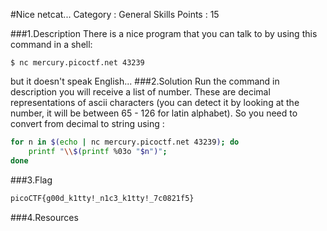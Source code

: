 #Nice netcat...
Category : General Skills
Points : 15

###1.Description
There is a nice program that you can talk to by using this command in a shell: 
```
$ nc mercury.picoctf.net 43239
```
but it doesn't speak English...
###2.Solution
Run the command in description you will receive a list of number. These are decimal representations of ascii characters (you can detect it by looking at the number, it will be between 65 - 126 for latin alphabet). So you need to convert from decimal to string using :
```bash
for n in $(echo | nc mercury.picoctf.net 43239); do
	printf "\\$(printf %03o "$n")";
done
```
###3.Flag
```bash
picoCTF{g00d_k1tty!_n1c3_k1tty!_7c0821f5}
```
###4.Resources